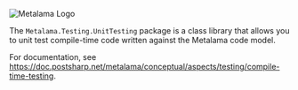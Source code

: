 ![Metalama Logo](https://raw.githubusercontent.com/postsharp/Metalama/master/images/metalama-by-postsharp.svg)

The `Metalama.Testing.UnitTesting` package is a class library that allows you to unit test compile-time code written against the Metalama code model. 

For documentation, see https://doc.postsharp.net/metalama/conceptual/aspects/testing/compile-time-testing.